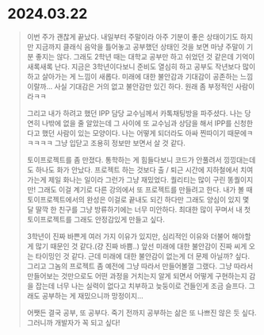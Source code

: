 # 2024.03.22

> 이번 주가 괜찮게 끝났다.
> 내일부터 주말이라 아주 기분이 좋은 상태이기도 하지만 지금까지 클래식 음악을 틀어놓고 공부했던 상태인 것을 보면 마냥 주말이 기분 좋지는 않다.
> 그래도 2학년 때는 대학교 공부만 하고 쉬었던 것 같은데 기억이 새록새록 난다.
> 지금은 3학년이다보니 준비도 열심히 하고 공부도 작년보다 많이 하고 살아가는 게 느낌이 새롭다.
> 미래에 대한 불안감과 기대감이 공존하는 느낌이랄까...
> 사실 기대감은 거의 없고 불안감만 있긴 하다.
> 원래 좀 부정적인 사람이라ㅋㅋ
>
> 그리고 내가 하려고 했던 IPP 담당 교수님께서 카톡채팅방을 파주셨다.
> 나는 당연히 나밖에 없을 줄 알았는데 그 사이에 또 교수님과 상담을 해서 IPP를 신청한다고 했던 사람이 있는 모양이다.
> 나는 어떻게 되더라도 아싸 찐따이기 때문에ㅋㅋㅋㅋㅋ 그냥 입닫고 조용히 정보만 보면서 살 것 같다.
>
> 토이프로젝트를 좀 만졌다.
> 통학하는 게 힘들다보니 코드가 안풀려서 낑낑대는데도 하나도 화가 안났다.
> 프로젝트 하는 것보다 출 / 퇴근 시간에 지하철에서 치여 가는게 제일 화나는 일이라 그런가 그냥 재밌었다.
> 퀄리티는 많이 구린 똥퀄이지만! 그래도 이걸 계기로 다른 강의에서 또 프로젝트를 만들려고 한다.
> 내가 볼 때 토이프로젝트에서의 완성은 이걸로 끝내도 되긴 하다만 그래도 양심이 있지 몇 달 딸깍 한 친구를 그냥 방류하기에는 너무 미안하다.
> 최대한 많이 꾸며서 내 첫 토이프로젝트를 그래도 안정감있게 만들고 싶다.
>
> 3학년이 진짜 바쁜게 여러 가지 이유가 있지만, 심리적인 이유와 더불어 해야할 게 많기 때문인 것 같다.(걍 진짜 바쁨..)
> 앞선 미래에 대한 불안감이 진짜 씨게 오는 타이밍인 것 같다.
> 근데 미래에 대한 불안감이 없는게 더 문제 아닐까? 싶다.
> 그리고 그놈의 프로젝트 좀 예전에 그냥 따라서 만들어볼껄 그랬다.
> 그냥 따라서 만들어보는 것만으로도 어떤 과정을 거치는지 알게 되면서 어떻게 구현하는지 감을 잡는데 너무 나는 실력이 없다고 치부하고 늦둥이로 건들인게 조금 슬프다.
> 그래도 공부하는 게 재밌으니까 망정이지...
>
> 어쨋든 결국 공부, 또 공부다.
> 죽기 전까지 공부하는 삶은 또 나쁘진 않은 듯 싶다.
> 그러니까 개발자가 꼭 되고 싶다!
